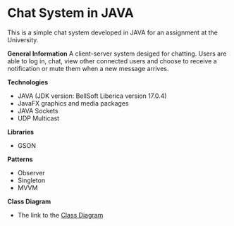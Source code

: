 # Chat System in JAVA
This is a simple chat system developed in JAVA for an assignment at the University.

**General Information**
A client-server system desiged for chatting. Users are able to log in, chat, view other connected users and choose to receive a notification or mute them when a new message arrives.


**Technologies**
- JAVA (JDK version: BellSoft Liberica version 17.0.4)
- JavaFX graphics and media packages
- JAVA Sockets
- UDP Multicast

**Libraries**
- GSON

**Patterns**
- Observer
- Singleton
- MVVM

**Class Diagram**
- The link to the [Class Diagram](https://drive.google.com/file/d/11UdgleDMEbwAIGOQDvl3-6EG8fboZwI-/view?usp=share_link) 



